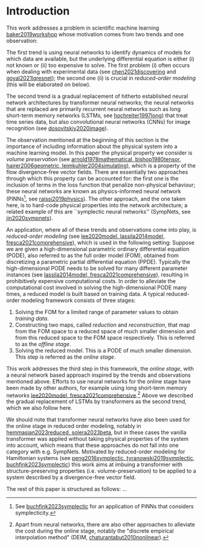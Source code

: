 # Introduction

This work addresses a problem in scientific machine learning [baker2019workshop](@cite) whose motivation comes from two trends and one observation: 
    
The first trend is using neural networks to identify dynamics of models for which data are available, but the underlying differential equation is either (i) not known or (ii) too expensive to solve. The first problem (i) often occurs when dealing with experimental data (see [chen2021discovering](@cite) and [goyal2021lqresnet](@cite)); the second one (ii) is crucial in *reduced-order modeling* (this will be elaborated on below). 

The second trend is a gradual replacement of hitherto established neural network architectures by transformer neural networks; the neural networks that are replaced are primarily recurrent neural networks such as long short-term memory networks (LSTMs, see [hochreiter1997long](@cite)) that treat time series data, but also convolutional neural networks (CNNs) for image recognition (see [dosovitskiy2020image](@cite)).

The observation mentioned at the beginning of this section is the importance of including information about the physical system into a machine learning model. In this paper the physical property we consider is *volume preservation* (see [arnold1978mathematical, bishop1980tensor, hairer2006geometric, leimkuhler2004simulating](@cite)), which is a property of the flow divergence-free vector fields. There are essentially two approaches through which this property can be accounted for: the first one is the inclusion of terms in the loss function that penalize non-physical behaviour; these neural networks are known as physics-informed neural network (PINNs[^1], see [raissi2019physics](@cite)). The other approach, and the one taken here, is to hard-code physical properties into the network architecture; a related example of this are ``symplectic neural networks'' (SympNets, see [jin2020sympnets](@cite)).  

[^1]: See [buchfink2023symplectic](@cite) for an application of PiNNs that considers symplecticity.

An application, where all of these trends and observations come into play, is *reduced-order modeling* (see [lee2020model, lassila2014model, fresca2021comprehensive](@cite)), which is used in the following setting: Suppose we are given a high-dimensional parametric ordinary differential equation (PODE), also referred to as the full order model (FOM), obtained from discretizing a parametric partial differential equation (PPDE). Typically the high-dimensional PODE  needs to be solved for many different parameter instances (see [lassila2014model, fresca2021comprehensive](@cite)), resulting in prohibitively expensive computational costs.
In order to alleviate the computational cost involved in solving the high-dimensional PODE many times, a reduced model is built based on training data. A typical reduced-order modeling framework consists of three stages: 
    
1. Solving the FOM for a limited range of parameter values to obtain *training data*. 
2. Constructing two maps, called *reduction* and *reconstruction*, that map from the FOM space to a reduced space of much smaller dimension and from this reduced space to the FOM space respectively. This is referred to as the *offline stage*.   
3. Solving the reduced model. This is a PODE of much smaller dimension. This step is referred as the *online stage*.

This work addresses the third step in this framework, the *online stage*, with a neural network based approach inspired by the trends and observations mentioned above. Efforts to use neural networks for the online stage have been made by other authors, for example using long short-term memory networks [lee2020model, fresca2021comprehensive](@cite).[^2] Above we described the gradual replacement of LSTMs by transformers as the second trend, which we also follow here.

[^2]: Apart from neural networks, there are also other approaches to alleviate the cost during the online stage, notably the "discrete empirical interpolation method" (DEIM, [chaturantabut2010nonlinear](@cite)).

We should note that transformer neural networks have also been used for the online stage in reduced order modeling, notably in [hemmasian2023reduced, solera2023beta](@cite), but in these cases the vanilla transformer was applied without taking physical properties of the system into account, which means that these approaches do not fall into one category with e.g. SympNets. Motivated by reduced-order modeling for Hamiltonian systems (see [peng2016symplectic, tyranowski2019symplectic, buchfink2023symplectic](@cite)) this work aims at imbuing a transformer with structure-preserving properties (i.e. volume-preservation) to be applied to a system described by a divergence-free vector field. 

The rest of this paper is structured as follows: ...